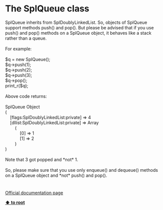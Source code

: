 # The SplQueue class




<div class="phpcode"><span class="html">
SplQueue inherits from SplDoublyLinkedList. So, objects of SplQueue support methods push() and pop(). But please be advised that if you use push() and pop() methods on a SplQueue object, it behaves like a stack rather than a queue.<br><br>For example:<br><br>$q = new SplQueue();<br>$q-&gt;push(1);<br>$q-&gt;push(2);<br>$q-&gt;push(3);<br>$q-&gt;pop();<br>print_r($q);<br><br>Above code returns:<br><br>SplQueue Object<br>(<br>&#xA0; &#xA0; [flags:SplDoublyLinkedList:private] =&gt; 4<br>&#xA0; &#xA0; [dllist:SplDoublyLinkedList:private] =&gt; Array<br>&#xA0; &#xA0; &#xA0; &#xA0; (<br>&#xA0; &#xA0; &#xA0; &#xA0; &#xA0; &#xA0; [0] =&gt; 1<br>&#xA0; &#xA0; &#xA0; &#xA0; &#xA0; &#xA0; [1] =&gt; 2<br>&#xA0; &#xA0; &#xA0; &#xA0; )<br>)<br><br>Note that 3 got popped and *not* 1.<br><br>So, please make sure that you use only enqueue() and dequeue() methods on a SplQueue object and *not* push() and pop().</span>
</div>
  

#

[Official documentation page](https://www.php.net/manual/en/class.splqueue.php)

**[⬆ to root](/)**